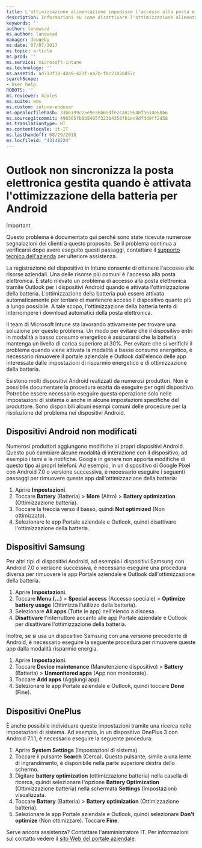 ```yaml
---
title: L'ottimizzazione alimentazione impedisce l'accesso alla posta elettronica | Microsoft Docs
description: Informazioni su come disattivare l'ottimizzazione alimentazione per Android per assicurarsi di ricevere la posta elettronica.
keywords: ''
author: lenewsad
ms.author: lanewsad
manager: dougeby
ms.date: 07/07/2017
ms.topic: article
ms.prod: ''
ms.service: microsoft-intune
ms.technology: ''
ms.assetid: ad713f18-40a9-421f-aa2b-f8c21028d57c
searchScope:
- User help
ROBOTS: ''
ms.reviewer: maxles
ms.suite: ems
ms.custom: intune-enduser
ms.openlocfilehash: 33b6199c25e9e36b65dfe2ca819640fa614e68b6
ms.sourcegitcommit: 490365fb8b5405f323b4358fb1ec9dfdd9ff2d58
ms.translationtype: HT
ms.contentlocale: it-IT
ms.lasthandoff: 08/29/2018
ms.locfileid: "43148224"
---
```

# <a name="outlook-wont-sync-managed-email-when-battery-optimization-for-android-is-turned-on"></a>Outlook non sincronizza la posta elettronica gestita quando è attivata l'ottimizzazione della batteria per Android

> [!IMPORTANT]
> Questo problema è documentato qui perché sono state ricevute numerose segnalazioni dei clienti a questo proposito. Se il problema continua a verificarsi dopo avere eseguito questi passaggi, contattare il [supporto tecnico dell'azienda](https://go.microsoft.com/fwlink/?linkid=2010980) per ulteriore assistenza.

La registrazione del dispositivo in Intune consente di ottenere l'accesso alle risorse aziendali. Una delle risorse più comuni è l'accesso alla posta elettronica. È stato rilevato un problema di accesso alla posta elettronica tramite Outlook per i dispositivi Android quando è attivata l'ottimizzazione della batteria. L'ottimizzazione della batteria può essere attivata automaticamente per tentare di mantenere acceso il dispositivo quanto più a lungo possibile. A tale scopo, l'ottimizzazione della batteria tenta di interrompere i download automatici della posta elettronica.

Il team di Microsoft Intune sta lavorando attivamente per trovare una soluzione per questo problema. Un modo per evitare che il dispositivo entri in modalità a basso consumo energetico è assicurarsi che la batteria mantenga un livello di carica superiore al 30%. Per evitare che si verifichi il problema quando viene attivata la modalità a basso consumo energetico, è necessario rimuovere il portale aziendale e Outlook dall'elenco delle app interessate dalle impostazioni di risparmio energetico e di ottimizzazione della batteria.

Esistono molti dispositivi Android realizzati da numerosi produttori. Non è possibile documentare la procedura esatta da eseguire per ogni dispositivo. Potrebbe essere necessario eseguire questa operazione solo nelle impostazioni di sistema o anche in alcune impostazioni specifiche del produttore. Sono disponibili alcuni esempi comuni delle procedure per la risoluzione del problema nei dispositivi Android.

## <a name="unmodified-android-devices"></a>Dispositivi Android non modificati

Numerosi produttori aggiungono modifiche ai propri dispositivi Android. Questo può cambiare alcune modalità di interazione con il dispositivo, ad esempio i temi e le notifiche. Google in genere non apporta modifiche di questo tipo ai propri telefoni. Ad esempio, in un dispositivo di Google Pixel con Android 7.0 o versione successiva, è necessario eseguire i seguenti passaggi per rimuovere queste app dall'ottimizzazione della batteria:

1. Aprire **Impostazioni**.
2. Toccare **Battery** (Batteria)  > **More** (Altro)  > **Battery optimization** (Ottimizzazione batteria).
3. Toccare la freccia verso il basso, quindi **Not optimized** (Non ottimizzato).
4. Selezionare le app Portale aziendale e Outlook, quindi disattivare l'ottimizzazione della batteria.

## <a name="samsung-devices"></a>Dispositivi Samsung

Per altri tipi di dispositivi Android, ad esempio i dispositivi Samsung con Android 7.0 o versione successiva, è necessario eseguire una procedura diversa per rimuovere le app Portale aziendale e Outlook dall'ottimizzazione della batteria.

1. Aprire **Impostazioni**.
2. Toccare **Menu (...)**   >  **Special access** (Accesso speciale)  > **Optimize battery usage** (Ottimizza l'utilizzo della batteria).
3. Selezionare **All apps** (Tutte le app) nell'elenco a discesa.
4. **Disattivare** l'interruttore accanto alle app Portale aziendale e Outlook per disattivare l'ottimizzazione della batteria.

Inoltre, se si usa un dispositivo Samsung con una versione precedente di Android, è necessario eseguire la seguente procedura per rimuovere queste app dalla modalità risparmio energia.

1. Aprire **Impostazioni**.
2. Toccare **Device maintenance** (Manutenzione dispositivo)  > **Battery** (Batteria)  > **Unmonitored apps** (App non monitorate).
3. Toccare **Add apps**  (Aggiungi app).
4. Selezionare le app Portale aziendale e Outlook, quindi toccare **Done** (Fine).

## <a name="oneplus-devices"></a>Dispositivi OnePlus

È anche possibile individuare queste impostazioni tramite una ricerca nelle impostazioni di sistema. Ad esempio, in un dispositivo OnePlus 3 con Android 7.1.1, è necessario eseguire la seguente procedura: 

1. Aprire **System Settings** (Impostazioni di sistema). 
2. Toccare il pulsante **Search** (Cerca). Questo pulsante, simile a una lente di ingrandimento, è disponibile nella parte superiore destra dello schermo. 
3. Digitare **battery optimization** (ottimizzazione batteria) nella casella di ricerca, quindi selezionare l'opzione **Battery Optimization** (Ottimizzazione batteria) nella schermata **Settings** (Impostazioni) visualizzata. 
4. Toccare **Battery** (Batteria)  > **Battery optimization** (Ottimizzazione batteria).
5. Selezionare le app Portale aziendale e Outlook, quindi selezionare **Don't optimize** (Non ottimizzare). Toccare **Fine**.

<!--On a OnePlus 5 device with Android 7.1.1, you would follow these steps to remove these apps from battery optimization:
1. Open **Settings**.
2. Tap **Battery** > **Battery optimization**.
3. Select the Company Portal and Outlook apps, then select **Don’t optimize**. Tap **Done**.-->

Serve ancora assistenza? Contattare l'amministratore IT. Per informazioni sul contatto vedere il [sito Web del portale aziendale](https://go.microsoft.com/fwlink/?linkid=2010980).
